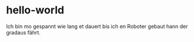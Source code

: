 hello-world
===========

Ich bin mo gespannt wie lang et dauert bis ich en Roboter gebaut hann der gradaus fährt.

